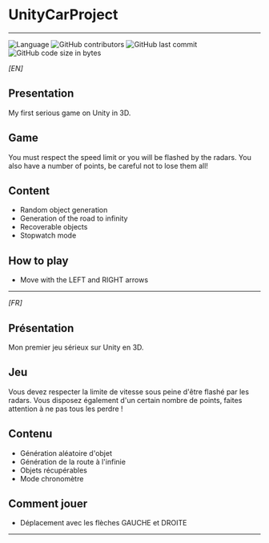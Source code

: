 # UnityCarProject
---

![Language](https://img.shields.io/badge/Language-C#-blue?style=flat-square) ![GitHub contributors](https://img.shields.io/github/contributors/CreatibOfficiel/UnityCarProject?style=flat-square) ![GitHub last commit](https://img.shields.io/github/last-commit/CreatibOfficiel/UnityCarProject?style=flat-square) ![GitHub code size in bytes](https://img.shields.io/github/languages/code-size/CreatibOfficiel/UnityCarProject?style=flat-square)

_[EN]_

## Presentation

My first serious game on Unity in 3D.

## Game

You must respect the speed limit or you will be flashed by the radars. You also have a number of points, be careful not to lose them all!

## Content

- Random object generation</br>
- Generation of the road to infinity</br>
- Recoverable objects</br>
- Stopwatch mode</br>

## How to play

 - Move with the LEFT and RIGHT arrows</br>

---

_[FR]_

## Présentation

Mon premier jeu sérieux sur Unity en 3D.

## Jeu

Vous devez respecter la limite de vitesse sous peine d'être flashé par les radars. Vous disposez également d'un certain nombre de points, faites attention à ne pas tous les perdre !

## Contenu

- Génération aléatoire d'objet</br>
- Génération de la route à l'infinie</br>
- Objets récupérables</br>
- Mode chronomètre</br>

## Comment jouer

 - Déplacement avec les flèches GAUCHE et DROITE</br>

---
